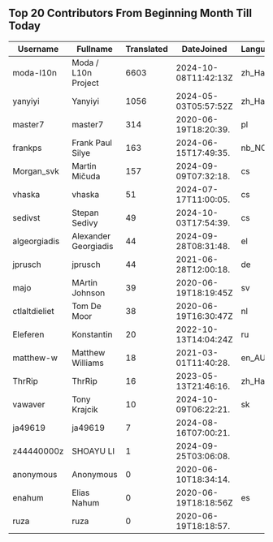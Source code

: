 ## Top 20 Contributors From Beginning Month Till Today ##
|Username|Fullname|Translated|DateJoined|Language|
|--------|--------|----------|----------|-------|
|moda-l10n|Moda / L10n Project|6603|2024-10-08T11:42:13Z|zh_Hant|
|yanyiyi|Yanyiyi|1056|2024-05-03T05:57:52Z|zh_Hant|
|master7|master7|314|2020-06-19T18:20:39.|pl|
|frankps|Frank Paul Silye|163|2024-06-15T17:49:35.|nb_NO|
|Morgan_svk|Martin Mičuda|157|2024-09-09T07:32:18.|cs|
|vhaska|vhaska|51|2024-07-17T11:00:05.|cs|
|sedivst|Stepan Sedivy|49|2024-10-03T17:54:39.|cs|
|algeorgiadis|Alexander Georgiadis|44|2024-09-28T08:31:48.|el|
|jprusch|jprusch|44|2021-06-28T12:00:18.|de|
|majo|MArtin Johnson|39|2020-06-19T18:19:45Z|sv|
|ctlaltdieliet|Tom De Moor|38|2020-06-19T16:30:47Z|nl|
|Eleferen|Konstantin|20|2022-10-13T14:04:24Z|ru|
|matthew-w|Matthew Williams|18|2021-03-01T11:40:28.|en_AU|
|ThrRip|ThrRip|16|2023-05-13T21:46:16.|zh_Hans|
|vawaver|Tony Krajcik|10|2024-10-09T06:22:21.|sk|
|ja49619|ja49619|7|2024-08-16T07:00:21.||
|z44440000z|SHOAYU LI|1|2024-09-25T03:06:08.||
|anonymous|Anonymous|0|2020-06-10T18:34:14.||
|enahum|Elias  Nahum|0|2020-06-19T18:18:56Z|es|
|ruza|ruza|0|2020-06-19T18:18:57.||

